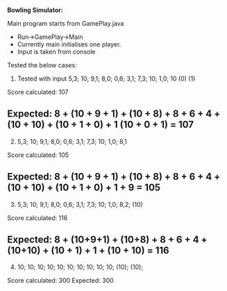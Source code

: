 **Bowling Simulator:**

Main program starts from GamePlay.java

- Run->GamePlay->Main
- Currently main initialises one player.
- Input is taken from console

Tested the below cases:
1. Tested with input 5,3; 10; 9,1; 8,0; 0,6; 3,1; 7,3; 10; 1,0; 10 (0) (1)

Score calculated: 107

Expected: 
8 + (10 + 9 + 1) + (10 + 8) + 8 + 6 + 4 + (10 + 10) + (10 + 1 + 0) + 1 (10 + 0 + 1) = 107 
---------------------------------------------------------------------------------------------------
   
2. 5,3; 10; 9,1; 8,0; 0,6; 3,1; 7,3; 10; 1,0; 8,1

Score calculated: 105

Expected:
8 + (10 + 9 + 1) + (10 + 8) + 8 + 6 + 4 + (10 + 10) + (10 + 1 + 0) + 1 + 9 = 105
----------------------------------------------------------------------------------------------------
3. 5,3; 10; 9,1; 8,0; 0,6; 3,1; 7,3; 10; 1,0; 8,2; (10)

Score calculated: 116

Expected:
8 + (10+9+1) + (10+8) + 8 + 6 + 4 + (10+10) + (10 + 1) + 1 + (10 + 10) = 116
----------------------------------------------------------------------------------------------------
4. 10; 10; 10; 10; 10; 10; 10; 10; 10; 10; (10); (10);

Score calculated: 300
Expected: 300

